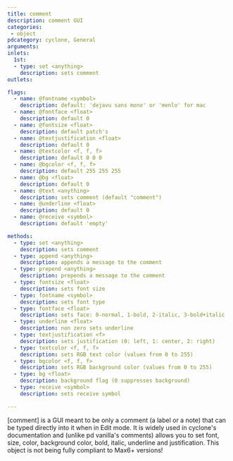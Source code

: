 ```yaml
---
title: comment
description: comment GUI
categories:
 - object
pdcategory: cyclone, General
arguments:
inlets:
  1st:
  - type: set <anything>
    description: sets comment
outlets:

flags:
  - name: @fontname <symbol>
    description: default: 'dejavu sans mono' or 'menlo' for mac
  - name: @fontface <float>
    description: default 0
  - name: @fontsize <float>
    description: default patch's
  - name: @textjustification <float>
    description: default 0
  - name: @textcolor <f, f, f>
    description: default 0 0 0
  - name: @bgcolor <f, f, f>
    description: default 255 255 255
  - name: @bg <float>
    description: default 0
  - name: @text <anything>
    description: sets comment (default "comment")
  - name: @underline <float>
    description: default 0
  - name: @receive <symbol>
    description: default 'empty'

methods:
  - type: set <anything>
    description: sets comment
  - type: append <anything>
    description: appends a message to the comment
  - type: prepend <anything>
    description: prepends a message to the comment
  - type: fontsize <float>
    description: sets font size
  - type: fontname <symbol>
    description: sets font type
  - type: fontface <float>
    description: sets face: 0-normal, 1-bold, 2-italic, 3-bold+italic
  - type: underline <float>
    description: non zero sets underline
  - type: textjustification <f>
    description: sets justification (0: left, 1: center, 2: right)
  - type: textcolor <f, f, f>
    description: sets RGB text color (values from 0 to 255)
  - type: bgcolor <f, f, f>
    description: sets RGB background color (values from 0 to 255)
  - type: bg <float>
    description: background flag (0 suppresses background)
  - type: receive <symbol>
    description: sets receive symbol

---
```


[comment] is a GUI meant to be only a comment (a label or a note) that can be typed directly into it when in Edit mode. It is widely used in cyclone's documentation and (unlike pd vanilla's comments) allows you to set font, size, color, background color, bold, italic, underline and justification. This object is not being fully compliant to Max6+ versions!

